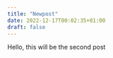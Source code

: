 ```yaml
---
title: "Newpost"
date: 2022-12-17T00:02:35+01:00
draft: false
---
```


Hello, this will be the second post